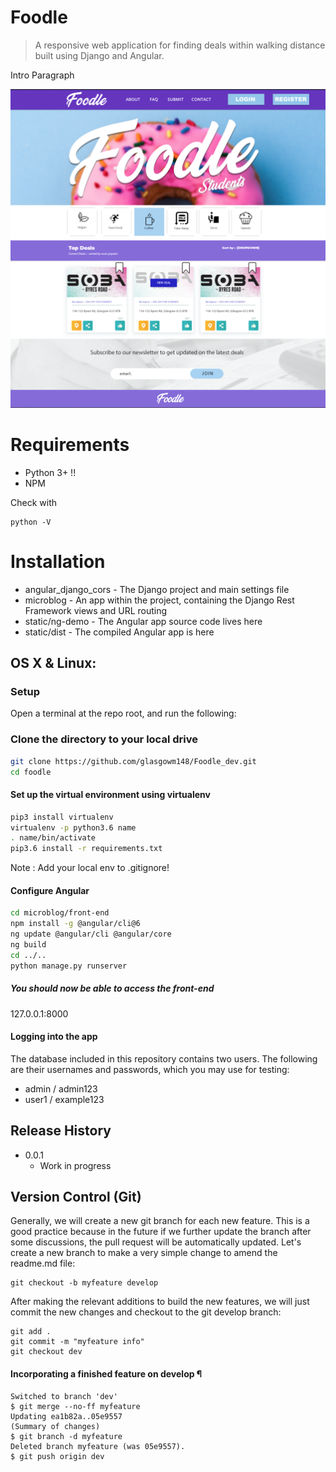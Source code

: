 # Foodle
> A responsive web application for finding deals within walking distance built using Django and Angular. 



Intro Paragraph


![](NOTES/header.png)

# Requirements

* Python 3+ !!
* NPM


Check with

```
python -V
```

# Installation

* angular_django_cors - The Django project and main settings file
* microblog - An app within the project, containing the Django Rest Framework views and URL routing
* static/ng-demo - The Angular app source code lives here
* static/dist - The compiled Angular app is here

## OS X & Linux:

### Setup

Open a terminal at the repo root, and run the following:

### Clone the directory to your local drive

```sh
git clone https://github.com/glasgowm148/Foodle_dev.git
cd foodle
```


#### Set up the virtual environment using virtualenv
```sh
pip3 install virtualenv
virtualenv -p python3.6 name
. name/bin/activate
pip3.6 install -r requirements.txt

```
Note : Add your local env to .gitignore!


#### Configure Angular
```sh
cd microblog/front-end
npm install -g @angular/cli@6
ng update @angular/cli @angular/core
ng build
cd ../..
python manage.py runserver
```

##### You should now be able to access the front-end 

127.0.0.1:8000

#### Logging into the app

The database included in this repository contains two users. The following are their usernames and passwords, which you may use for testing:

- admin / admin123
- user1 / example123


## Release History

* 0.0.1
    * Work in progress


## Version Control (Git)


Generally, we will create a new git branch for each new feature. This is a good practice because in the future if we further update the branch after some discussions, the pull request will be automatically updated. Let's create a new branch to make a very simple change to amend the readme.md file:

```
git checkout -b myfeature develop
```
After making the relevant additions to build the new features, we will just commit the new changes and checkout to the git develop branch:
```
git add .
git commit -m "myfeature info"
git checkout dev
```

#### Incorporating a finished feature on develop ¶

```
Switched to branch 'dev'
$ git merge --no-ff myfeature
Updating ea1b82a..05e9557
(Summary of changes)
$ git branch -d myfeature
Deleted branch myfeature (was 05e9557).
$ git push origin dev
```





